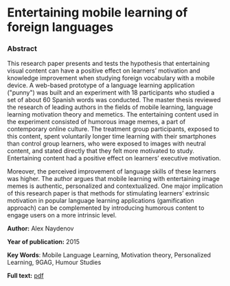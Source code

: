 # Entertaining mobile learning of foreign languages

### Abstract

This research paper presents and tests the hypothesis that entertaining visual content can have a positive effect on learners’ motivation and knowledge improvement when studying foreign vocabulary with a mobile device. A web-based prototype of a language learning application ("punny") was built and an experiment with 18 participants who studied a set of about 60 Spanish words was conducted. The master thesis reviewed the research of leading authors in the fields of mobile learning, language learning motivation theory and memetics. The entertaining content used in the experiment consisted of humorous image memes, a part of contemporary online culture. The treatment group participants, exposed to this content, spent voluntarily longer time learning with their smartphones than control group learners, who were exposed to images with neutral content, and stated directly that they felt more motivated to study. Entertaining content had a positive effect on learners’ executive motivation.

Moreover, the perceived improvement of language skills of these learners was higher. The author argues that mobile learning with entertaining image memes is authentic, personalized and contextualized. One major implication of this research paper is that methods for stimulating learners’ extrinsic motivation in popular language learning applications (gamification approach) can be complemented by introducing humorous content to engage users on a more intrinsic level.

**Author:** Alex Naydenov

**Year of publication:** 2015

**Key Words**: Mobile Language Learning, Motivation theory, Personalized Learning, 9GAG, Humour Studies

**Full text:** [pdf](http://vremigrant.com/wp-content/uploads/2018/04/Entertaining-mobile-learning-of-foreign-languages.pdf)
